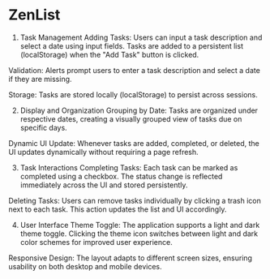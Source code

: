 # ZenList

1. Task Management
Adding Tasks: Users can input a task description and select a date using input fields. Tasks are added to a persistent list (localStorage) when the "Add Task" button is clicked.

Validation: Alerts prompt users to enter a task description and select a date if they are missing.

Storage: Tasks are stored locally (localStorage) to persist across sessions.

2. Display and Organization
Grouping by Date: Tasks are organized under respective dates, creating a visually grouped view of tasks due on specific days.

Dynamic UI Update: Whenever tasks are added, completed, or deleted, the UI updates dynamically without requiring a page refresh.

3. Task Interactions
Completing Tasks: Each task can be marked as completed using a checkbox. The status change is reflected immediately across the UI and stored persistently.

Deleting Tasks: Users can remove tasks individually by clicking a trash icon next to each task. This action updates the list and UI accordingly.

4. User Interface
Theme Toggle: The application supports a light and dark theme toggle. Clicking the theme icon switches between light and dark color schemes for improved user experience.

Responsive Design: The layout adapts to different screen sizes, ensuring usability on both desktop and mobile devices.
